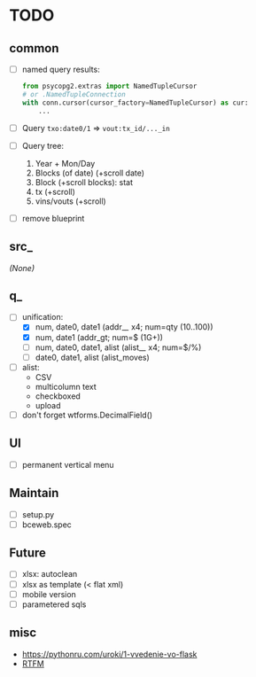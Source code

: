 # TODO

## common
- [ ] named query results:

   ```python
   from psycopg2.extras import NamedTupleCursor
   # or .NamedTupleConnection
   with conn.cursor(cursor_factory=NamedTupleCursor) as cur:
       ...
   ```

- [ ] Query `txo:date0/1` &rArr; `vout:tx_id/..._in`
- [ ] Query tree:
  1. Year + Mon/Day
  1. Blocks (of date) (+scroll date)
  1. Block (+scroll blocks): stat
  1. tx (+scroll)
  1. vins/vouts (+scroll)
- [ ] remove blueprint

## src_
*(None)*

## q_
- [ ] unification:
  - [x] num, date0, date1 (addr_*_* x4; num=qty (10..100))
  - [x] num, date1 (addr_gt; num=$ (1G+))
  - [ ] num, date0, date1, alist (alist_*_* x4; num=$/%)
  - [ ] date0, date1, alist (alist_moves)
- [ ] alist:
  - CSV
  - multicolumn text
  - checkboxed
  - upload
- [ ] don't forget wtforms.DecimalField()

## UI
- [ ] permanent vertical menu

## Maintain
- [ ] setup.py
- [ ] bceweb.spec

## Future
- [ ] xlsx: autoclean
- [ ] xlsx as template (&lt; flat xml)
- [ ] mobile version
- [ ] parametered sqls

## misc
- https://pythonru.com/uroki/1-vvedenie-vo-flask
- [RTFM](https://jinja.palletsprojects.com/en/3.0.x/templates/)
